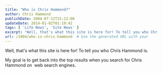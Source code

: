 ```yaml
---
title: "Who is Chris Hammond?"
author: Chris Hammond
publishDate: 2004-07-12T15:22:00
updateDate: 2014-01-02T01:19:42
tags: [ 'Life News', 'Site News' ]
excerpt: "Well, that's what this site is here for! To tell you who Chris Hammond is. My goal is to get back into the top results&nbsp;when you search for Chris Hammond on&nbsp; web search engines. ..."
url: /2004/who-is-chris-hammond  # Use the generated URL with year
---
```

<p>Well, that's what this site is here for! To tell you who Chris Hammond is.</p> <p>My goal is to get back into the top results&nbsp;when you search for Chris Hammond on&nbsp; web search engines. </p>
